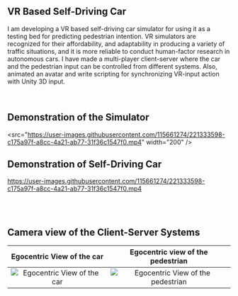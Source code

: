 ## VR Based Self-Driving Car


I am developing a VR based self-driving car simulator for using it as a testing bed for predicting pedestrian intention. 
VR simulators are recognized for their affordability, and adaptability in producing a variety of traffic situations, 
and it is more reliable to conduct human-factor research in autonomous cars. 
I have made a multi-player client-server where the car and the pedestrian input can be controlled from different systems.
Also, animated an avatar and write scripting for synchronizing VR-input action with Unity 3D input.

</br>


## Demonstration of the Simulator

<src="https://user-images.githubusercontent.com/115661274/221333598-c175a97f-a8cc-4a21-ab77-31f36c1547f0.mp4" width="200" />







## Demonstration of Self-Driving Car



https://user-images.githubusercontent.com/115661274/221333598-c175a97f-a8cc-4a21-ab77-31f36c1547f0.mp4

</br>
</br>


## Camera view of the Client-Server Systems

Egocentric View of the car            |  Egocentric view of the pedestrian
:-------------------------:|:-------------------------:
![Egocentric View of the car](https://user-images.githubusercontent.com/115661274/221333624-dac2659a-2939-4344-91a2-d0097f724cf7.png) |  ![Egocentric View of the pedestrian](https://user-images.githubusercontent.com/115661274/221333627-8ef09546-4d8f-468e-9ce8-9c94ba8782b1.png)



